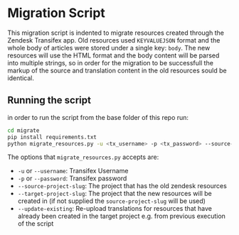 # Migration Script
This migration script is indented to migrate resources created through the Zendesk Transifex app. Old resources used `KEYVALUEJSON` format and the whole body of articles were stored under a single key: `body`. The new resources will use the HTML format and the body content will be parsed into multiple strings, so in order for the migration to be successfull the markup of the source and translation content in the old resources sould be identical.

## Running the script
in order to run the script from the base folder of this repo run:
```bash
cd migrate
pip install requirements.txt
python migrate_resources.py -u <tx_username> -p <tx_password> --source-project-slug=<some_slug> --target-project-slug=<some_other_slug>
```

The options that `migrate_resources.py` accepts are:
* `-u` or `--username`: Transifex Username
* `-p` or `--password`: Transifex password
* `--source-project-slug`: The project that has the old zendesk resources
* `--target-project-slug`: The project that the new resources will be created in (if not supplied the `source-project-slug` will be used)
* `--update-existing`: Re-upload translations for resources that have already been created in the target project e.g. from previous execution of the script
